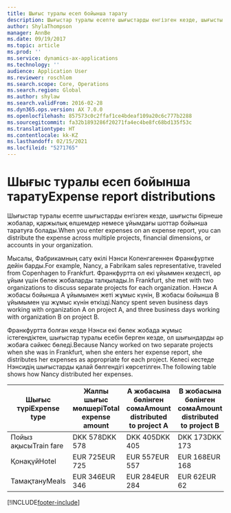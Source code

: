 ```yaml
---
title: Шығыс туралы есеп бойынша тарату
description: Шығыстар туралы есепте шығыстарды енгізген кезде, шығысты бірнеше жобалар, заңды нысандар немесе ұйымдағы шоттар бойынша таратуға болады.
author: ShylaThompson
manager: AnnBe
ms.date: 09/19/2017
ms.topic: article
ms.prod: ''
ms.service: dynamics-ax-applications
ms.technology: ''
audience: Application User
ms.reviewer: roschlom
ms.search.scope: Core, Operations
ms.search.region: Global
ms.author: shylaw
ms.search.validFrom: 2016-02-28
ms.dyn365.ops.version: AX 7.0.0
ms.openlocfilehash: 857573c0c2ffaf1ce4bdeaf109a20c6c777b2288
ms.sourcegitcommit: fa32b1893286f20271fa4ec4be8fc68bd135f53c
ms.translationtype: HT
ms.contentlocale: kk-KZ
ms.lasthandoff: 02/15/2021
ms.locfileid: "5271765"
---
```

# <a name="expense-report-distributions"></a><span data-ttu-id="ae0fb-103">Шығыс туралы есеп бойынша тарату</span><span class="sxs-lookup"><span data-stu-id="ae0fb-103">Expense report distributions</span></span>

<span data-ttu-id="ae0fb-104">Шығыстар туралы есепте шығыстарды енгізген кезде, шығысты бірнеше жобалар, қаржылық өлшемдер немесе ұйымдағы шоттар бойынша таратуға болады.</span><span class="sxs-lookup"><span data-stu-id="ae0fb-104">When you enter expenses on an expense report, you can distribute the expense across multiple projects, financial dimensions, or accounts in your organization.</span></span>

<span data-ttu-id="ae0fb-105">Мысалы, Фабрикамның сату өкілі Нэнси Копенгагеннен Франкфуртке дейін барды.</span><span class="sxs-lookup"><span data-stu-id="ae0fb-105">For example, Nancy, a Fabrikam sales representative, traveled from Copenhagen to Frankfurt.</span></span> <span data-ttu-id="ae0fb-106">Франкфуртта ол екі ұйыммен кездесті, әр ұйым үшін бөлек жобаларды талқылады.</span><span class="sxs-lookup"><span data-stu-id="ae0fb-106">In Frankfurt, she met with two organizations to discuss separate projects for each organization.</span></span> <span data-ttu-id="ae0fb-107">Нэнси А жобасы бойынша А ұйымымен жеті жұмыс күнін, В жобасы бойынша В ұйымымен үш жұмыс күнін өткізді.</span><span class="sxs-lookup"><span data-stu-id="ae0fb-107">Nancy spent seven business days working with organization A on project A, and three business days working with organization B on project B.</span></span>

<span data-ttu-id="ae0fb-108">Франкфуртта болған кезде Нэнси екі бөлек жобада жұмыс істегендіктен, шығыстар туралы есебін берген кезде, ол шығындарды әр жобаға сәйкес бөледі.</span><span class="sxs-lookup"><span data-stu-id="ae0fb-108">Because Nancy worked on two separate projects when she was in Frankfurt, when she enters her expense report, she distributes her expenses as appropriate for each project.</span></span> <span data-ttu-id="ae0fb-109">Келесі кестеде Нэнсидің шығыстарды қалай бөлгендігі көрсетілген.</span><span class="sxs-lookup"><span data-stu-id="ae0fb-109">The following table shows how Nancy distributed her expenses.</span></span>


| <span data-ttu-id="ae0fb-110">Шығыс түрі</span><span class="sxs-lookup"><span data-stu-id="ae0fb-110">Expense type</span></span> | <span data-ttu-id="ae0fb-111">Жалпы шығыс мөлшері</span><span class="sxs-lookup"><span data-stu-id="ae0fb-111">Total expense amount</span></span>|<span data-ttu-id="ae0fb-112">А жобасына бөлінген сома</span><span class="sxs-lookup"><span data-stu-id="ae0fb-112">Amount distributed to project A</span></span>| <span data-ttu-id="ae0fb-113">В жобасына бөлінген сома</span><span class="sxs-lookup"><span data-stu-id="ae0fb-113">Amount distributed to project B</span></span> |
|--------------|---------------------|-------------------------------|---------------------------------|
|<span data-ttu-id="ae0fb-114">Пойыз ақысы</span><span class="sxs-lookup"><span data-stu-id="ae0fb-114">Train fare</span></span>   |<span data-ttu-id="ae0fb-115">DKK 578</span><span class="sxs-lookup"><span data-stu-id="ae0fb-115">DKK 578</span></span>              |<span data-ttu-id="ae0fb-116">DKK 405</span><span class="sxs-lookup"><span data-stu-id="ae0fb-116">DKK 405</span></span>                        |<span data-ttu-id="ae0fb-117">DKK 173</span><span class="sxs-lookup"><span data-stu-id="ae0fb-117">DKK 173</span></span>                          |
|<span data-ttu-id="ae0fb-118">Қонақүй</span><span class="sxs-lookup"><span data-stu-id="ae0fb-118">Hotel</span></span>         |<span data-ttu-id="ae0fb-119">EUR 725</span><span class="sxs-lookup"><span data-stu-id="ae0fb-119">EUR 725</span></span>              |<span data-ttu-id="ae0fb-120">EUR 557</span><span class="sxs-lookup"><span data-stu-id="ae0fb-120">EUR 557</span></span>                        |<span data-ttu-id="ae0fb-121">EUR 168</span><span class="sxs-lookup"><span data-stu-id="ae0fb-121">EUR 168</span></span>                          |
|<span data-ttu-id="ae0fb-122">Тамақтану</span><span class="sxs-lookup"><span data-stu-id="ae0fb-122">Meals</span></span>         |<span data-ttu-id="ae0fb-123">EUR 346</span><span class="sxs-lookup"><span data-stu-id="ae0fb-123">EUR 346</span></span>              |<span data-ttu-id="ae0fb-124">EUR 284</span><span class="sxs-lookup"><span data-stu-id="ae0fb-124">EUR 284</span></span>                        |<span data-ttu-id="ae0fb-125">EUR 62</span><span class="sxs-lookup"><span data-stu-id="ae0fb-125">EUR 62</span></span>                           |



[!INCLUDE[footer-include](../includes/footer-banner.md)]